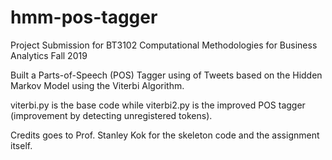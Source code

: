 # hmm-pos-tagger
Project Submission for BT3102 Computational Methodologies for Business Analytics Fall 2019

Built a Parts-of-Speech (POS) Tagger using of Tweets based on the Hidden Markov Model using the Viterbi Algorithm. 

viterbi.py is the base code while viterbi2.py is the improved POS tagger (improvement by detecting unregistered tokens).

Credits goes to Prof. Stanley Kok for the skeleton code and the assignment itself. 
